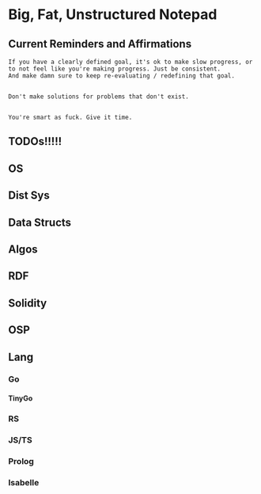 # Big, Fat, Unstructured Notepad

## Current Reminders and Affirmations
    If you have a clearly defined goal, it's ok to make slow progress, or to not feel like you're making progress. Just be consistent. 
    And make damn sure to keep re-evaluating / redefining that goal. 


    Don't make solutions for problems that don't exist. 


    You're smart as fuck. Give it time. 

## TODOs!!!!!

## OS

## Dist Sys

## Data Structs

## Algos

## RDF

## Solidity

## OSP

## Lang
### Go

#### TinyGo

### RS

### JS/TS

### Prolog

### Isabelle
